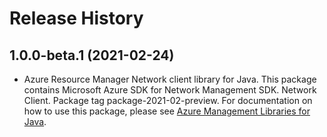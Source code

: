# Release History

## 1.0.0-beta.1 (2021-02-24)

- Azure Resource Manager Network client library for Java. This package contains Microsoft Azure SDK for Network Management SDK. Network Client. Package tag package-2021-02-preview. For documentation on how to use this package, please see [Azure Management Libraries for Java](https://aka.ms/azsdk/java/mgmt).
